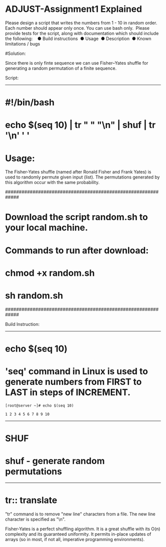 # ADJUST-Assignment1 Explained

Please design a script that writes the numbers from 1 - 10 in random order.  Each number should appear only once. You can use bash only.  Please provide tests for the script, along with documentation which should include  the following:    
● Build instructions  ● Usage  ● Description  ● Known limitations / bugs 


#Solution:

Since there is only finte sequence we can use Fisher–Yates shuffle for generating a random permutation of a finite sequence. 



Script:

----------------------------------------------------------------
# #!/bin/bash

# echo $(seq 10) |  tr " " "\n" |  shuf | tr '\n' ' '



# Usage:

The Fisher-Yates shuffle (named after Ronald Fisher and Frank Yates) is used to randomly permute given input (list). The permutations generated by this algorithm occur with the same probability.

#############################################################
#  Download the script random.sh to your local machine.     #
#  Commands to run after download:                          #
#  chmod  +x   random.sh                                    #
#  sh  random.sh                                            #
#############################################################


Build Instruction:

----------------------------------------------------------------

# echo $(seq 10)   
 
# 'seq' command in Linux is used to generate numbers from FIRST to LAST in steps of INCREMENT. 

~~~~~~~~~~~~~~~~~~~~~~~~~~~~~~~~~
[root@server ~]# echo $(seq 10)

1 2 3 4 5 6 7 8 9 10
~~~~~~~~~~~~~~~~~~~~~~~~~~~~~~~~~

----------------------------------------------------------------

# SHUF                                                                                                  
# shuf - generate random permutations

----------------------------------------------------------------

# tr:: translate
"tr" command is to remove "new line" characters from a file. The new line character is specified as "\n".


Fisher-Yates is a perfect shuffling algorithm. It is a great shuffle with its O(n) complexity and its guaranteed uniformity. It permits in-place updates of arrays (so in most, if not all, imperative programming environments).

